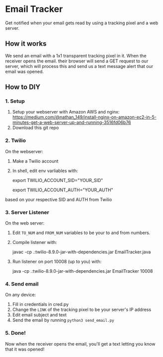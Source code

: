 ﻿
# Email Tracker
Get notified when your email gets read by using a tracking pixel and a web server.

## How it works
We send an email with a 1x1 transparent tracking pixel in it. When the receiver opens the email. their browser will send a GET request to our server, which will process this and send us a text message alert that our email was opened.

## How to DIY

### 1. Setup
1. Setup your webserver with Amazon AWS and nginx: https://medium.com/@nathan_149/install-nginx-on-amazon-ec2-in-5-minutes-get-a-web-server-up-and-running-3516fd06b76
2. Download this git repo

### 2. Twilio
On the webserver:
1. Make a Twilio account
2. In shell, edit env varliables with:

    export TWILIO_ACCOUNT_SID="YOUR_SID"

    export TWILIO_ACCOUNT_AUTH="YOUR_AUTH"

based on your respective SID and AUTH from Twilio

### 3. Server Listener
On the web server:

1. Edit `TO_NUM` and `FROM_NUM` variables to be your to and from numbers.
2. Compile listener with:

    javac -cp .:twilio-8.9.0-jar-with-dependencies.jar EmailTracker.java

2. Run listener on port 10008 (up to you) with:

    java -cp .:twilio-8.9.0-jar-with-dependencies.jar EmailTracker 10008


### 4. Send email

On any device:
1. Fill in credentials in cred.py
2. Change the `LINK` of the tracking pixel to be your server's IP address
2. Edit email subject and text
3. Send the email by running `python3 send_email.py`

### 5. Done!
Now when the receiver opens the email, you'll get a text letting you know that it was opened!





